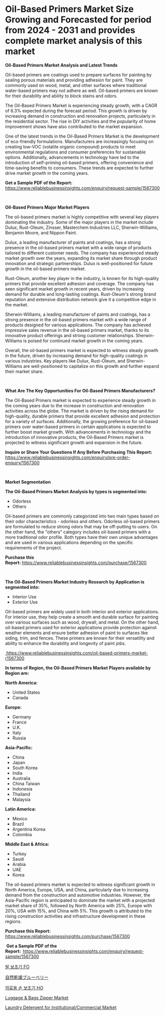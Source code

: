 <p><h1>Oil-Based Primers Market Size Growing and Forecasted for period from 2024 - 2031 and provides complete market analysis of this market</h1></p><p><strong>Oil-Based Primers Market Analysis and Latest Trends</strong></p>
<p><p>Oil-based primers are coatings used to prepare surfaces for painting by sealing porous materials and providing adhesion for paint. They are commonly used on wood, metal, and other surfaces where traditional water-based primers may not adhere as well. Oil-based primers are known for their durability and ability to block stains and odors.</p><p>The Oil-Based Primers Market is experiencing steady growth, with a CAGR of 6.3% expected during the forecast period. This growth is driven by increasing demand in construction and renovation projects, particularly in the residential sector. The rise in DIY activities and the popularity of home improvement shows have also contributed to the market expansion.</p><p>One of the latest trends in the Oil-Based Primers Market is the development of eco-friendly formulations. Manufacturers are increasingly focusing on creating low-VOC (volatile organic compound) products to meet environmental regulations and consumer preferences for sustainable options. Additionally, advancements in technology have led to the introduction of self-priming oil-based primers, offering convenience and time-saving benefits to consumers. These trends are expected to further drive market growth in the coming years.</p></p>
<p><strong>Get a Sample PDF of the Report:&nbsp;</strong> <a href="https://www.reliablebusinessinsights.com/enquiry/request-sample/1567300">https://www.reliablebusinessinsights.com/enquiry/request-sample/1567300</a></p>
<p>&nbsp;</p>
<p><strong>Oil-Based Primers Major Market Players</strong></p>
<p><p>The oil-based primers market is highly competitive with several key players dominating the industry. Some of the major players in the market include Dulux, Rust-Oleum, Zinsser, Masterchem Industries LLC, Sherwin-Williams, Benjamin Moore, and Nippon Paint.</p><p>Dulux, a leading manufacturer of paints and coatings, has a strong presence in the oil-based primers market with a wide range of products tailored to different customer needs. The company has experienced steady market growth over the years, expanding its market share through product innovation and strategic partnerships. Dulux is well-positioned for future growth in the oil-based primers market.</p><p>Rust-Oleum, another key player in the industry, is known for its high-quality primers that provide excellent adhesion and coverage. The company has seen significant market growth in recent years, driven by increasing demand for durable and long-lasting coatings. Rust-Oleum's strong brand reputation and extensive distribution network give it a competitive edge in the market.</p><p>Sherwin-Williams, a leading manufacturer of paints and coatings, has a strong presence in the oil-based primers market with a wide range of products designed for various applications. The company has achieved impressive sales revenue in the oil-based primers market, thanks to its innovative product offerings and strong customer relationships. Sherwin-Williams is poised for continued market growth in the coming years.</p><p>Overall, the oil-based primers market is expected to witness steady growth in the future, driven by increasing demand for high-quality coatings in various industries. Key players like Dulux, Rust-Oleum, and Sherwin-Williams are well-positioned to capitalize on this growth and further expand their market share.</p></p>
<p>&nbsp;</p>
<p><strong>What Are The Key Opportunities For Oil-Based Primers Manufacturers?</strong></p>
<p><p>The Oil-Based Primers market is expected to experience steady growth in the coming years due to the increase in construction and renovation activities across the globe. The market is driven by the rising demand for high-quality, durable primers that provide excellent adhesion and protection for a variety of surfaces. Additionally, the growing preference for oil-based primers over water-based primers in certain applications is expected to further boost market growth. With advancements in technology and the introduction of innovative products, the Oil-Based Primers market is projected to witness significant growth and expansion in the future.</p></p>
<p><strong>Inquire or Share Your Questions If Any Before Purchasing This Report:</strong> <a href="https://www.reliablebusinessinsights.com/enquiry/pre-order-enquiry/1567300">https://www.reliablebusinessinsights.com/enquiry/pre-order-enquiry/1567300</a></p>
<p>&nbsp;</p>
<p><strong>Market Segmentation</strong></p>
<p><strong>The Oil-Based Primers Market Analysis by types is segmented into:</strong></p>
<p><ul><li>Odorless</li><li>Others</li></ul></p>
<p><p>Oil-based primers are commonly categorized into two main types based on their odor characteristics - odorless and others. Odorless oil-based primers are formulated to reduce strong odors that may be off-putting to users. On the other hand, the "others" category includes oil-based primers with a more traditional odor profile. Both types have their own unique advantages and are used in various applications depending on the specific requirements of the project.</p></p>
<p><strong>Purchase this Report:&nbsp;</strong><a href="https://www.reliablebusinessinsights.com/purchase/1567300">https://www.reliablebusinessinsights.com/purchase/1567300</a></p>
<p>&nbsp;</p>
<p><strong>The Oil-Based Primers Market Industry Research by Application is segmented into:</strong></p>
<p><ul><li>Interior Use</li><li>Exterior Use</li></ul></p>
<p><p>Oil-based primers are widely used in both interior and exterior applications. For interior use, they help create a smooth and durable surface for painting over various surfaces such as wood, drywall, and metal. On the other hand, oil-based primers used for exterior applications provide protection against weather elements and ensure better adhesion of paint to surfaces like siding, trim, and fences. These primers are known for their versatility and ability to enhance the durability and longevity of paint jobs.</p></p>
<p><a href="https://www.reliablebusinessinsights.com/oil-based-primers-market-r1567300">&nbsp;https://www.reliablebusinessinsights.com/oil-based-primers-market-r1567300</a></p>
<p><strong>In terms of Region, the Oil-Based Primers Market Players available by Region are:</strong></p>
<p>
    <p> <strong> North America: </strong>
        <ul>
            <li>United States</li>
            <li>Canada</li>
        </ul>
        </p> 
    <p> <strong> Europe: </strong>
        <ul>
            <li>Germany</li>
            <li>France</li>
            <li>U.K.</li>
            <li>Italy</li>
            <li>Russia</li>
        </ul>
        </p> 
    <p> <strong> Asia-Pacific: </strong>
        <ul>
            <li>China</li>
            <li>Japan</li>
            <li>South Korea</li>
            <li>India</li>
            <li>Australia</li>
            <li>China Taiwan</li>
            <li>Indonesia</li>
            <li>Thailand</li>
            <li>Malaysia</li>
        </ul>
        </p> 
    <p> <strong> Latin America: </strong>
        <ul>
            <li>Mexico</li>
            <li>Brazil</li>
            <li>Argentina Korea</li>
            <li>Colombia</li>
        </ul>
        </p> 
    <p> <strong> Middle East & Africa: </strong>
        <ul>
            <li>Turkey</li>
            <li>Saudi</li>
            <li>Arabia</li>
            <li>UAE</li>
            <li>Korea</li>
        </ul>
    </p>
    </p>
<p><p>The oil-based primers market is expected to witness significant growth in North America, Europe, USA, and China, particularly due to increasing demand from the construction and automotive industries. However, the Asia-Pacific region is anticipated to dominate the market with a projected market share of 35%, followed by North America with 25%, Europe with 20%, USA with 15%, and China with 5%. This growth is attributed to the rising construction activities and infrastructure development in these regions.</p></p>
<p><strong>Purchase this Report: </strong><a href="https://www.reliablebusinessinsights.com/purchase/1567300">https://www.reliablebusinessinsights.com/purchase/1567300</a></p>
<p>&nbsp;<strong>Get a Sample PDF of the Report:&nbsp;&nbsp;</strong><a href="https://www.reliablebusinessinsights.com/enquiry/request-sample/1567300">https://www.reliablebusinessinsights.com/enquiry/request-sample/1567300</a></p>
<p><strong></strong></p>
<p><p><a href="https://github.com/milikokao84/Market-Research-Report-List-1/blob/main/3765112126595.md">발 보조기 FO</a></p><p><a href="https://github.com/deonnorth8/Market-Research-Report-List-2/blob/main/7588752124821.md">自然乾燥ブルーベリー</a></p><p><a href="https://github.com/ROBERTS65DAVID/Market-Research-Report-List-1/blob/main/7377962126594.md">의료용 손 보조기 HO</a></p><p><a href="https://github.com/kimjmgeh81/Market-Research-Report-List-1/blob/main/luggage-bags-zipper-market.md">Luggage & Bags Zipper Market</a></p><p><a href="https://github.com/kmtkihkn89/Market-Research-Report-List-1/blob/main/laundry-detergent-for-institutionalcommercial-market.md">Laundry Detergent for Institutional/Commercial Market</a></p></p>